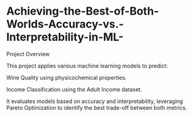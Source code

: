 # Achieving-the-Best-of-Both-Worlds-Accuracy-vs.-Interpretability-in-ML-
Project Overview

This project applies various machine learning models to predict:

Wine Quality using physicochemical properties.

Income Classification using the Adult Income dataset.

It evaluates models based on accuracy and interpretability, leveraging Pareto Optimization to identify the best trade-off between both metrics.

